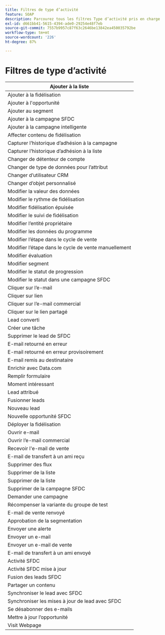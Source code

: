 ```yaml
---
title: Filtres de type d’activité
feature: SOAP
description: Parcourez tous les filtres Type d’activité pris en charge pour les appels SOAP, des clics d’e-mail aux remplissages de formulaires, en passant par les modifications des campagnes SFDC et les mises à jour d’opportunités.
exl-id: d661bb41-5615-4394-ade0-29254e48f7eb
source-git-commit: 7557b9957c87f63c2646be13842ea450035792be
workflow-type: tm+mt
source-wordcount: '226'
ht-degree: 87%

---
```


# Filtres de type d’activité

| Ajouter à la liste |
|-------------------------------------|
| Ajouter à la fidélisation |
| Ajouter à l&#39;opportunité |
| Ajouter au segment |
| Ajouter à la campagne SFDC |
| Ajouter à la campagne intelligente |
| Affecter contenu de fidélisation |
| Capturer l’historique d’adhésion à la campagne |
| Capturer l’historique d’adhésion à la liste |
| Changer de détenteur de compte |
| Changer de type de données pour l’attribut |
| Changer d’utilisateur CRM |
| Changer d’objet personnalisé |
| Modifier la valeur des données |
| Modifier le rythme de fidélisation |
| Modifier fidélisation épuisée |
| Modifier le suivi de fidélisation |
| Modifier l’entité propriétaire |
| Modifier les données du programme |
| Modifier l’étape dans le cycle de vente |
| Modifier l’étape dans le cycle de vente manuellement |
| Modifier évaluation |
| Modifier segment |
| Modifier le statut de progression |
| Modifier le statut dans une campagne SFDC |
| Cliquer sur l’e-mail |
| Cliquer sur lien |
| Cliquer sur l’e-mail commercial |
| Cliquer sur le lien partagé |
| Lead converti |
| Créer une tâche |
| Supprimer le lead de SFDC |
| E-mail retourné en erreur |
| E-mail retourné en erreur provisoirement |
| E-mail remis au destinataire |
| Enrichir avec Data.com |
| Remplir formulaire |
| Moment intéressant |
| Lead attribué |
| Fusionner leads |
| Nouveau lead |
| Nouvelle opportunité SFDC |
| Déployer la fidélisation |
| Ouvrir e-mail |
| Ouvrir l’e-mail commercial |
| Recevoir l&#39;e-mail de vente |
| E-mail de transfert à un ami reçu |
| Supprimer des flux |
| Supprimer de la liste |
| Supprimer de la liste |
| Supprimer de la campagne SFDC |
| Demander une campagne |
| Récompenser la variante du groupe de test |
| E-mail de vente renvoyé |
| Approbation de la segmentation |
| Envoyer une alerte |
| Envoyer un e-mail |
| Envoyer un e-mail de vente |
| E-mail de transfert à un ami envoyé |
| Activité SFDC |
| Activité SFDC mise à jour |
| Fusion des leads SFDC |
| Partager un contenu |
| Synchroniser le lead avec SFDC |
| Synchroniser les mises à jour de lead avec SFDC |
| Se désabonner des e-mails |
| Mettre à jour l’opportunité |
| Visit Webpage |
